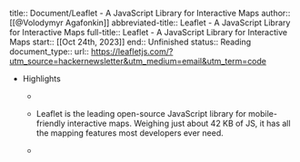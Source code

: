title:: Document/Leaflet - A JavaScript Library for Interactive Maps
author:: [[@Volodymyr Agafonkin]]
abbreviated-title:: Leaflet - A JavaScript Library for Interactive Maps 
full-title:: Leaflet - A JavaScript Library for Interactive Maps
start:: [[Oct 24th, 2023]]
end:: Unfinished
status:: Reading
document_type:: 
url:: https://leafletjs.com/?utm_source=hackernewsletter&utm_medium=email&utm_term=code

- Highlights
	- ```md
	- Leaflet is the leading open-source JavaScript library for mobile-friendly interactive maps. Weighing just about 42 KB of JS, it has all the mapping features most developers ever need.
	- ```